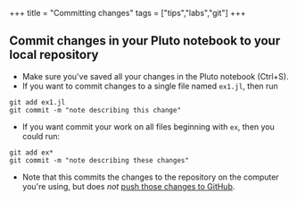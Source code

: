 +++
title = "Committing changes"
tags = ["tips","labs","git"]
+++

## Commit changes in your Pluto notebook to your local repository

- Make sure you've saved all your changes in the Pluto notebook (Ctrl+S).
- If you want to commit changes to a single file named `ex1.jl`, then run
```shell
git add ex1.jl
git commit -m "note describing this change"
```

- If you want commit your work on all files beginning with `ex`, then you could run:
```shell
git add ex*
git commit -m "note describing these changes"
```

- Note that this commits the changes to the repository on the computer you're using, but does *not* [push those changes to GitHub](../submitting/).  
